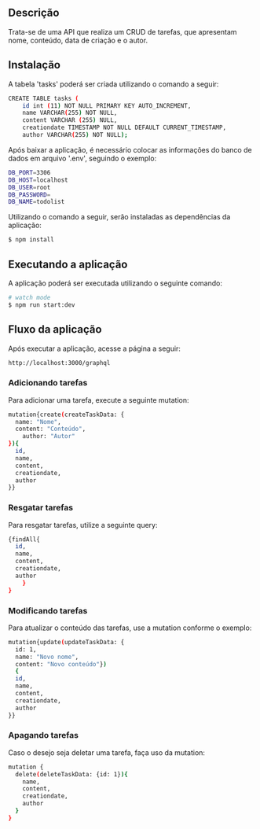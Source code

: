 ## Descrição

Trata-se de uma API que realiza um CRUD de tarefas, que apresentam nome, conteúdo, data de criação e o autor.

## Instalação

A tabela 'tasks' poderá ser criada utilizando o comando a seguir:

```bash
CREATE TABLE tasks (
	id int (11) NOT NULL PRIMARY KEY AUTO_INCREMENT,
	name VARCHAR(255) NOT NULL,
	content VARCHAR (255) NULL,
	creationdate TIMESTAMP NOT NULL DEFAULT CURRENT_TIMESTAMP,
	author VARCHAR(255) NOT NULL);
```

Após baixar a aplicação, é necessário colocar as informações do banco de dados em arquivo '.env', seguindo o exemplo:

```bash
DB_PORT=3306
DB_HOST=localhost
DB_USER=root
DB_PASSWORD=
DB_NAME=todolist
```

Utilizando o comando a seguir, serão instaladas as dependências da aplicação:

```bash
$ npm install
```

## Executando a aplicação

A aplicação poderá ser executada utilizando o seguinte comando:

```bash
# watch mode
$ npm run start:dev
```

## Fluxo da aplicação

Após executar a aplicação, acesse a página a seguir:

```bash
http://localhost:3000/graphql
```

### Adicionando tarefas

Para adicionar uma tarefa, execute a seguinte mutation:

```bash
mutation{create(createTaskData: {
  name: "Nome",
  content: "Conteúdo",
	author: "Autor"
}){
  id,
  name,
  content,
  creationdate,
  author
}}
```

### Resgatar tarefas

Para resgatar tarefas, utilize a seguinte query:

```bash
{findAll{
  id,
  name,
  content,
  creationdate,
  author
	}
}
```

### Modificando tarefas

Para atualizar o conteúdo das tarefas, use a mutation conforme o exemplo:

```bash
mutation{update(updateTaskData: {
  id: 1,
  name: "Novo nome",
  content: "Novo conteúdo"})
  {
  id,
  name,
  content,
  creationdate,
  author
}}
```

### Apagando tarefas

Caso o desejo seja deletar uma tarefa, faça uso da mutation:

```bash
mutation {
  delete(deleteTaskData: {id: 1}){
    name,
    content,
    creationdate,
    author
  }
}
```

